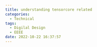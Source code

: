 ```yaml
---
title: understanding tensorcore related
categories:
  - Technical
tags:
  - Digilal Design
  - EEEE
date: 2022-10-22 16:37:57
---
```


<!-- more -->
